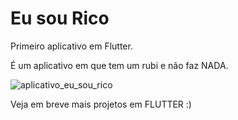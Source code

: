 # Eu sou Rico

Primeiro aplicativo em Flutter.

É um aplicativo em que tem um rubi e não faz NADA.

![aplicativo_eu_sou_rico](https://github.com/user-attachments/assets/f98898d0-0c71-4393-9255-38587d8bbc6b)


Veja em breve mais projetos em FLUTTER :)
